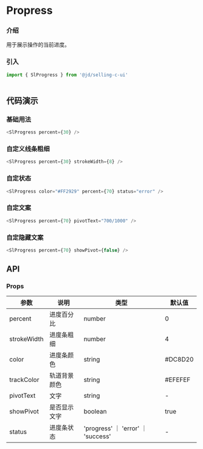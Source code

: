 # Propress
### 介绍
用于展示操作的当前进度。
### 引入
```js
import { SlProgress } from '@jd/selling-c-ui'
        
```
## 代码演示
### 基础用法
```js
<SlProgress percent={30} />
```
### 自定义线条粗细
```js
<SlProgress percent={30} strokeWidth={8} />
```
### 自定状态
```js
<SlProgress color="#FF2929" percent={70} status="error" />
```

### 自定文案
```js
<SlProgress percent={70} pivotText="700/1000" />
```

### 自定隐藏文案
```js
<SlProgress percent={70} showPivot={false} />
```
## API
### Props
|  参数   | 说明  | 类型 | 默认值 |
|  ----  | ----  | ---- | ---- |
| percent | 进度百分比 | number | 0 |
| strokeWidth | 进度条粗细 | number | 4 |
| color | 进度条颜色 | string | #DC8D20 |
| trackColor | 轨道背景颜色 | string | #EFEFEF |
| pivotText | 文字 | string | - |
| showPivot | 是否显示文字 | boolean | true |
| status | 进度条状态 | 'progress' ｜ 'error' ｜ 'success' | - |